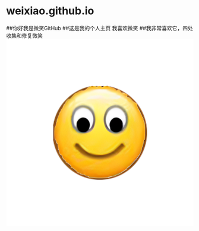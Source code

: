 # weixiao.github.io
##你好我是微笑GitHub
##这是我的个人主页 我喜欢微笑
##我非常喜欢它，四处收集和修复微笑
![Image](5866e5bf2bf6bffa53130420aa1455a.jpg)

